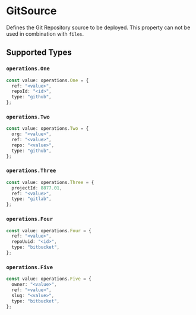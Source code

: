 # GitSource

Defines the Git Repository source to be deployed. This property can not be used in combination with `files`.


## Supported Types

### `operations.One`

```typescript
const value: operations.One = {
  ref: "<value>",
  repoId: "<id>",
  type: "github",
};
```

### `operations.Two`

```typescript
const value: operations.Two = {
  org: "<value>",
  ref: "<value>",
  repo: "<value>",
  type: "github",
};
```

### `operations.Three`

```typescript
const value: operations.Three = {
  projectId: 8877.01,
  ref: "<value>",
  type: "gitlab",
};
```

### `operations.Four`

```typescript
const value: operations.Four = {
  ref: "<value>",
  repoUuid: "<id>",
  type: "bitbucket",
};
```

### `operations.Five`

```typescript
const value: operations.Five = {
  owner: "<value>",
  ref: "<value>",
  slug: "<value>",
  type: "bitbucket",
};
```

